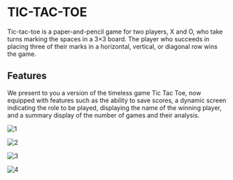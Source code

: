 # TIC-TAC-TOE
Tic-tac-toe is a paper-and-pencil game for two players, X and O, who take turns marking the spaces in a 3×3 board. The player who succeeds in placing three of their marks in a horizontal, vertical, or diagonal row wins the game. 
<h2> Features </h2>
We present to you a version of the timeless game Tic Tac Toe, now equipped with features such as the ability to save scores, a dynamic screen indicating the role to be played, displaying the name of the winning player, and a summary display of the number of games and their analysis.

![1](https://github.com/samynagy/TIC-TAC-TOE/assets/103966155/3f6f1918-c7aa-4890-9bf9-19af447ccb31)


![2](https://github.com/samynagy/TIC-TAC-TOE/assets/103966155/ebe6798e-36c0-4687-a88a-d5cda43962dd)


![3](https://github.com/samynagy/TIC-TAC-TOE/assets/103966155/29806491-d469-47cf-be94-2984bffa34a6)


![4](https://github.com/samynagy/TIC-TAC-TOE/assets/103966155/e79a6116-f06a-44fc-8452-e9b8a741d9dc)

